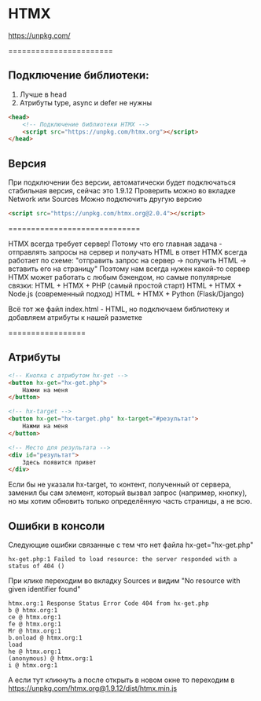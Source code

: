# HTMX

https://unpkg.com/

=======================

## Подключение библиотеки:
1. Лучше в head
2. Атрибуты type, async и defer не нужны

```HTML
<head>
    <!-- Подключение библиотеки HTMX -->
    <script src="https://unpkg.com/htmx.org"></script>
</head>
```


## Версия
При подключении без версии, автоматически будет подключаться стабильная версия, сейчас это 1.9.12
Проверить можно во вкладке Network или Sources
Можно подключить другую версию

```HTML
<script src="https://unpkg.com/htmx.org@2.0.4"></script>
```



=============================


HTMX всегда требует сервер!
Потому что его главная задача - отправлять запросы на сервер и получать HTML в ответ
HTMX всегда работает по схеме: "отправить запрос на сервер → получить HTML → вставить его на страницу"
Поэтому нам всегда нужен какой-то сервер
HTMX может работать с любым бэкендом, но самые популярные связки:
HTML + HTMX + PHP (самый простой старт)
HTML + HTMX + Node.js (современный подход)
HTML + HTMX + Python (Flask/Django)

Всё тот же файл index.html - HTML, но подключаем библиотеку и добавляем атрибуты к нашей разметке


=================

## Атрибуты
```HTML
<!-- Кнопка с атрибутом hx-get -->
<button hx-get="hx-get.php">
    Нажми на меня
</button>

<!-- hx-target -->
<button hx-get="hx-target.php" hx-target="#результат">
    Нажми на меня
</button>

<!-- Место для результата -->
<div id="результат">
    Здесь появится привет
</div>
```

Если бы не указали hx-target, то контент, полученный от сервера, заменил бы сам элемент, который вызвал запрос (например, кнопку), но мы хотим обновить только определённую часть страницы, а не всю.



## Ошибки в консоли
Следующие ошибки связанные с тем что нет файла hx-get="hx-get.php"

```
hx-get.php:1 Failed to load resource: the server responded with a status of 404 ()
```

При клике переходим во вкладку Sources и видим "No resource with given identifier found"
```
htmx.org:1 Response Status Error Code 404 from hx-get.php
b @ htmx.org:1
ce @ htmx.org:1
fe @ htmx.org:1
Mr @ htmx.org:1
b.onload @ htmx.org:1
load
he @ htmx.org:1
(anonymous) @ htmx.org:1
i @ htmx.org:1
```

А если тут кликнуть а после открыть в новом окне то переходим
в https://unpkg.com/htmx.org@1.9.12/dist/htmx.min.js
